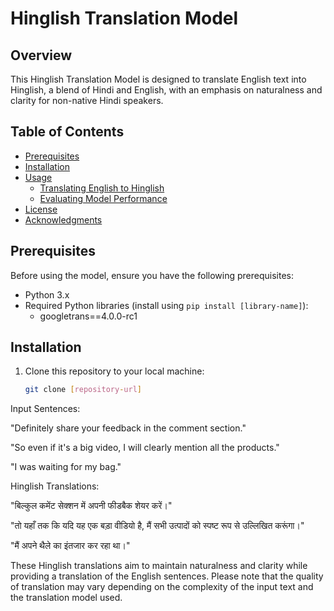 # Hinglish Translation Model

## Overview

This Hinglish Translation Model is designed to translate English text into Hinglish, a blend of Hindi and English, with an emphasis on naturalness and clarity for non-native Hindi speakers.

## Table of Contents

- [Prerequisites](#prerequisites)
- [Installation](#installation)
- [Usage](#usage)
  - [Translating English to Hinglish](#translating-english-to-hinglish)
  - [Evaluating Model Performance](#evaluating-model-performance)
- [License](#license)
- [Acknowledgments](#acknowledgments)

## Prerequisites

Before using the model, ensure you have the following prerequisites:

- Python 3.x
- Required Python libraries (install using `pip install [library-name]`):
  - googletrans==4.0.0-rc1

## Installation

1. Clone this repository to your local machine:

   ```bash
   git clone [repository-url]
   
Input Sentences:


"Definitely share your feedback in the comment section."

"So even if it's a big video, I will clearly mention all the products."

"I was waiting for my bag."

Hinglish Translations:


"बिल्कुल कमेंट सेक्शन में अपनी फीडबैक शेयर करें।"

"तो यहाँ तक कि यदि यह एक बड़ा वीडियो है, मैं सभी उत्पादों को स्पष्ट रूप से उल्लिखित करूंगा।"

"मैं अपने थैले का इंतजार कर रहा था।"

These Hinglish translations aim to maintain naturalness and clarity while providing a translation of the English sentences. Please note that the quality of translation may vary depending on the complexity of the input text and the translation model used.
